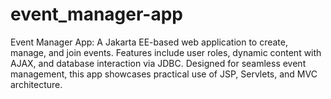 # event_manager-app
Event Manager App: A Jakarta EE-based web application to create, manage, and join events. Features include user roles, dynamic content with AJAX, and database interaction via JDBC. Designed for seamless event management, this app showcases practical use of JSP, Servlets, and MVC architecture.
